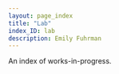```yaml
---
layout: page_index
title: "Lab"
index_ID: lab
description: Emily Fuhrman
---
```

An index of works-in-progress.